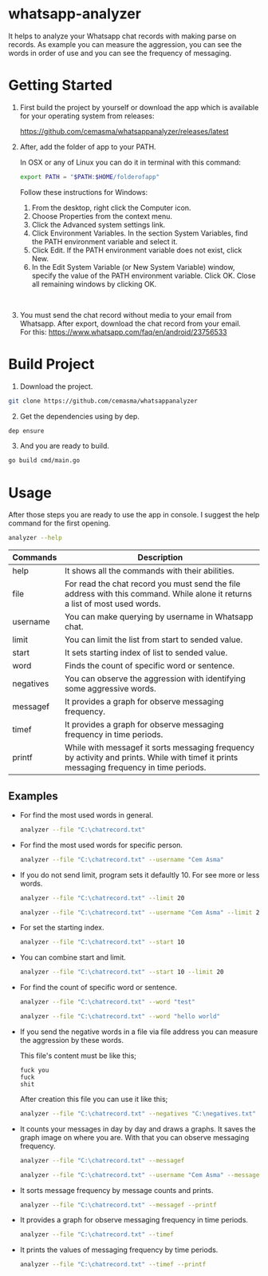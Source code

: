 # whatsapp-analyzer

It helps to analyze your Whatsapp chat records with making parse on records. As example you can measure the aggression, you can see the words in order of use and you can see the frequency of messaging.


# Getting Started

1. First build the project by yourself or download the app which is available for your operating system from releases:

    https://github.com/cemasma/whatsappanalyzer/releases/latest

2. After, add the folder of app to your PATH.

    In OSX or any of Linux you can do it in terminal with this command:
    ```sh
    export PATH = "$PATH:$HOME/folderofapp"
    ```

    Follow these instructions for Windows:
    1. From the desktop, right click the Computer icon.
    2. Choose Properties from the context menu.
    3. Click the Advanced system settings link.
    4. Click Environment Variables. In the section System Variables, find the PATH environment variable and select it.
    5. Click Edit. If the PATH environment variable does not exist, click New.
    6. In the Edit System Variable (or New System Variable) window, specify the value of the PATH environment variable. Click OK. Close all remaining windows by clicking OK.

<br>

3. You must send the chat record without media to your email from Whatsapp. After export, download the chat record from your email.
<br>For this: https://www.whatsapp.com/faq/en/android/23756533

# Build Project
1. Download the project. 
```sh 
git clone https://github.com/cemasma/whatsappanalyzer
```

2. Get the dependencies using by dep.
```sh 
dep ensure
 ```

3. And you are ready to build.
```sh
go build cmd/main.go
```

# Usage

After those steps you are ready to use the app in console. I suggest the help command for the first opening.

```sh
analyzer --help
```

| Commands  | Description                                                                |
|-----------|----------------------------------------------------------------------------|
| help      | It shows all the commands with their abilities.                            |
| file      | For read the chat record you must send the file address with this command. While alone it returns a list of most used words.                                                                 |
| username  | You can make querying by username in Whatsapp chat.                        |
| limit     | You can limit the list from start to sended value.                         |
| start     | It sets starting index of list to sended value.                            |
| word      | Finds the count of specific word or sentence.                              |
| negatives | You can observe the aggression with identifying some aggressive words.     |
| messagef  | It provides a graph for observe messaging frequency.                       |
| timef     | It provides a graph for observe messaging frequency in time periods.       |
| printf    | While with messagef it sorts messaging frequency by activity and prints. While with timef it prints messaging frequency in time periods.|


## Examples

* For find the most used words in general.
    ```sh
    analyzer --file "C:\chatrecord.txt"
    ```

* For find the most used words for specific person.
    ```sh
    analyzer --file "C:\chatrecord.txt" --username "Cem Asma"
    ```

* If you do not send limit, program sets it defaultly 10. For see more or less words.
    ```sh
    analyzer --file "C:\chatrecord.txt" --limit 20
    ```

    ```sh
    analyzer --file "C:\chatrecord.txt" --username "Cem Asma" --limit 20
    ```

* For set the starting index.
    ```sh
    analyzer --file "C:\chatrecord.txt" --start 10
    ```

* You can combine start and limit.
    ```sh
    analyzer --file "C:\chatrecord.txt" --start 10 --limit 20
    ```

* For find the count of specific word or sentence.
    ```sh
    analyzer --file "C:\chatrecord.txt" --word "test"
    ```

    ```sh
    analyzer --file "C:\chatrecord.txt" --word "hello world"
    ```

* If you send the negative words in a file via file address you can measure the aggression by these words.

    This file's content must be like this;
    ```
    fuck you
    fuck
    shit
    ```

    After creation this file you can use it like this;
    ```sh
    analyzer --file "C:\chatrecord.txt" --negatives "C:\negatives.txt"
    ```

* It counts your messages in day  by day and draws a graphs. It saves the graph image on where you are. With that you can observe messaging frequency.
    ```sh
    analyzer --file "C:\chatrecord.txt" --messagef
    ```

    ```sh
    analyzer --file "C:\chatrecord.txt" --username "Cem Asma" --messagef
    ```

* It sorts message frequency by message counts and prints.
    ```sh
    analyzer --file "C:\chatrecord.txt" --messagef --printf
    ```

* It provides a graph for observe messaging frequency in time periods.
    ```sh
    analyzer --file "C:\chatrecord.txt" --timef
    ```

* It prints the values of messaging frequency by time periods.
    ```sh
    analyzer --file "C:\chatrecord.txt" --timef --printf
    ```
